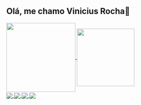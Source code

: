 ## Olá, me chamo Vinicius Rocha👋
<div style="display: inline_block;">
  <a href="https://github.com/ViniciusRock">
  <img height="180em" align="center" src="https://github-readme-stats.vercel.app/api?username=ViniciusRock&show_icons=true&theme=dracula&include_all_commits=true&count_private=true">  <img height="150em" align="center" src="https://github-readme-stats.vercel.app/api/top-langs/?username=ViniciusRock&layout=compact&langs_coun[](..\..\..\ViniciusRock)t=7&theme=dracula"><br>
  <img src="https://img.shields.io/badge/HTML5-E34F26?style=for-the-badge&logo=html5&logoColor=white" align="center">
  <img src="https://img.shields.io/badge/CSS3-1572B6?style=for-the-badge&logo=css3&logoColor=white" align="center">
  <img src="https://img.shields.io/badge/PHP-777BB4?style=for-the-badge&logo=php&logoColor=white" align="center">
  <img src="https://img.shields.io/badge/C%23-239120?style=for-the-badge&logo=c-sharp&logoColor=white" align="center">
</div>
